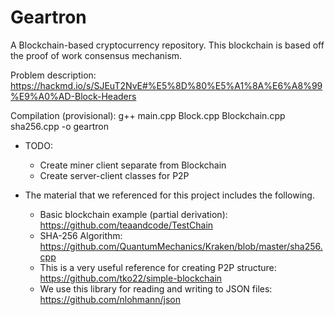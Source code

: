 # Geartron
A Blockchain-based cryptocurrency repository. This blockchain is based off the proof of work consensus mechanism.

Problem description: https://hackmd.io/s/SJEuT2NvE#%E5%8D%80%E5%A1%8A%E6%A8%99%E9%A0%AD-Block-Headers

Compilation (provisional): g++ main.cpp Block.cpp Blockchain.cpp sha256.cpp -o geartron

* TODO:
  * Create miner client separate from Blockchain
  * Create server-client classes for P2P


* The material that we referenced for this project includes the following.
  * Basic blockchain example (partial derivation): https://github.com/teaandcode/TestChain
  * SHA-256 Algorithm: https://github.com/QuantumMechanics/Kraken/blob/master/sha256.cpp
  * This is a very useful reference for creating P2P structure: https://github.com/tko22/simple-blockchain
  * We use this library for reading and writing to JSON files: https://github.com/nlohmann/json

